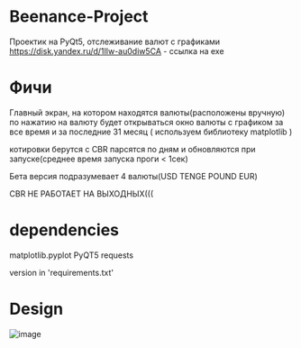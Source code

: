 # Beenance-Project
Проектик на PyQt5, отслеживание валют с графиками
https://disk.yandex.ru/d/1Ilw-au0diw5CA - ссылка на exe
# Фичи
Главный экран, на котором находятся валюты(расположены вручную)
по нажатию на валюту будет открываться окно валюты с графиком за все время и за последние 31 месяц ( используем библиотеку matplotlib )

котировки берутся с CBR
парсятся по дням и обновляются при запуске(среднее время запуска проги < 1сек)

Бета версия подразумевает 4 валюты(USD TENGE POUND EUR)

CBR НЕ РАБОТАЕТ НА ВЫХОДНЫХ(((

# dependencies
matplotlib.pyplot
PyQT5
requests

version in 'requirements.txt'

# Design
![image](https://user-images.githubusercontent.com/110305715/198326043-6498c3d9-fc30-49a9-84b1-7caa62d8e7f3.png)

